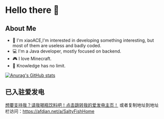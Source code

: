 # Hello there 👋

## About Me

- 👀 I'm xiaoACE,I'm interested in developing something interesting, but most of them are useless and badly coded.
- 💻 I'm a Java developer, mostly focused on backend.
- 🎮 I love Minecraft.
- 🌱 Knowledge has no limit.

[![Anurag's GitHub stats](https://github-readme-stats.vercel.app/api?username=xiaoACE6716&theme=dracula&show_icons=true)](https://github.com/anuraghazra/github-readme-stats)

## 已入驻爱发电
[想要支持我？请我喝瓶饮料吧！点击跳转我的爱发电主页！](https://afdian.net/a/SaltyFishHome)
或者复制地址到地址栏访问：https://afdian.net/a/SaltyFishHome

<!-- [![Top Langs](https://github-readme-stats.vercel.app/api/top-langs/?username=xiaoACE6716&theme=dracula&show_icons=true)](https://github.com/anuraghazra/github-readme-stats) -->

<!--
**xiaoACE6716/xiaoACE6716** is a ✨ _special_ ✨ repository because its `README.md` (this file) appears on your GitHub profile.
-->

<!--
Here are some ideas to get you started:

- 🔭 I’m currently working on ...
- 🌱 I’m currently learning ...
- 👯 I’m looking to collaborate on ...
- 🤔 I’m looking for help with ...
- 💬 Ask me about ...
- 📫 How to reach me: ...
- 😄 Pronouns: ...
- ⚡ Fun fact: ...
-->
